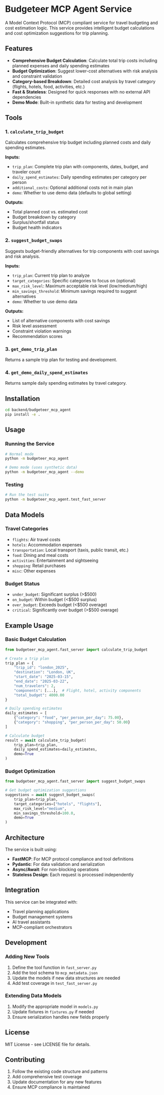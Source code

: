 # Budgeteer MCP Agent Service

A Model Context Protocol (MCP) compliant service for travel budgeting and cost estimation logic. This service provides intelligent budget calculations and cost optimization suggestions for trip planning.

## Features

- **Comprehensive Budget Calculation**: Calculate total trip costs including planned expenses and daily spending estimates
- **Budget Optimization**: Suggest lower-cost alternatives with risk analysis and constraint validation
- **Category-based Breakdown**: Detailed cost analysis by travel category (flights, hotels, food, activities, etc.)
- **Fast & Stateless**: Designed for quick responses with no external API dependencies
- **Demo Mode**: Built-in synthetic data for testing and development

## Tools

### 1. `calculate_trip_budget`

Calculates comprehensive trip budget including planned costs and daily spending estimates.

**Inputs:**
- `trip_plan`: Complete trip plan with components, dates, budget, and traveler count
- `daily_spend_estimates`: Daily spending estimates per category per person
- `additional_costs`: Optional additional costs not in main plan
- `demo`: Whether to use demo data (defaults to global setting)

**Outputs:**
- Total planned cost vs. estimated cost
- Budget breakdown by category
- Surplus/shortfall status
- Budget health indicators

### 2. `suggest_budget_swaps`

Suggests budget-friendly alternatives for trip components with cost savings and risk analysis.

**Inputs:**
- `trip_plan`: Current trip plan to analyze
- `target_categories`: Specific categories to focus on (optional)
- `max_risk_level`: Maximum acceptable risk level (low/medium/high)
- `min_savings_threshold`: Minimum savings required to suggest alternatives
- `demo`: Whether to use demo data

**Outputs:**
- List of alternative components with cost savings
- Risk level assessment
- Constraint violation warnings
- Recommendation scores

### 3. `get_demo_trip_plan`

Returns a sample trip plan for testing and development.

### 4. `get_demo_daily_spend_estimates`

Returns sample daily spending estimates by travel category.

## Installation

```bash
cd backend/budgeteer_mcp_agent
pip install -e .
```

## Usage

### Running the Service

```bash
# Normal mode
python -m budgeteer_mcp_agent

# Demo mode (uses synthetic data)
python -m budgeteer_mcp_agent --demo
```

### Testing

```bash
# Run the test suite
python -m budgeteer_mcp_agent.test_fast_server
```

## Data Models

### Travel Categories
- `flights`: Air travel costs
- `hotels`: Accommodation expenses
- `transportation`: Local transport (taxis, public transit, etc.)
- `food`: Dining and meal costs
- `activities`: Entertainment and sightseeing
- `shopping`: Retail purchases
- `misc`: Other expenses

### Budget Status
- `under_budget`: Significant surplus (>$500)
- `on_budget`: Within budget (<$500 surplus)
- `over_budget`: Exceeds budget (<$500 overage)
- `critical`: Significantly over budget (>$500 overage)

## Example Usage

### Basic Budget Calculation

```python
from budgeteer_mcp_agent.fast_server import calculate_trip_budget

# Create a trip plan
trip_plan = {
    "trip_id": "london_2025",
    "destination": "London, UK",
    "start_date": "2025-03-15",
    "end_date": "2025-03-22",
    "num_travelers": 2,
    "components": [...],  # Flight, hotel, activity components
    "total_budget": 4000.00
}

# Daily spending estimates
daily_estimates = [
    {"category": "food", "per_person_per_day": 75.00},
    {"category": "shopping", "per_person_per_day": 50.00}
]

# Calculate budget
result = await calculate_trip_budget(
    trip_plan=trip_plan,
    daily_spend_estimates=daily_estimates,
    demo=True
)
```

### Budget Optimization

```python
from budgeteer_mcp_agent.fast_server import suggest_budget_swaps

# Get budget optimization suggestions
suggestions = await suggest_budget_swaps(
    trip_plan=trip_plan,
    target_categories=["hotels", "flights"],
    max_risk_level="medium",
    min_savings_threshold=100.0,
    demo=True
)
```

## Architecture

The service is built using:
- **FastMCP**: For MCP protocol compliance and tool definitions
- **Pydantic**: For data validation and serialization
- **Async/Await**: For non-blocking operations
- **Stateless Design**: Each request is processed independently

## Integration

This service can be integrated with:
- Travel planning applications
- Budget management systems
- AI travel assistants
- MCP-compliant orchestrators

## Development

### Adding New Tools

1. Define the tool function in `fast_server.py`
2. Add the tool schema to `mcp_metadata.json`
3. Update the models if new data structures are needed
4. Add test coverage in `test_fast_server.py`

### Extending Data Models

1. Modify the appropriate model in `models.py`
2. Update fixtures in `fixtures.py` if needed
3. Ensure serialization handles new fields properly

## License

MIT License - see LICENSE file for details.

## Contributing

1. Follow the existing code structure and patterns
2. Add comprehensive test coverage
3. Update documentation for any new features
4. Ensure MCP compliance is maintained
